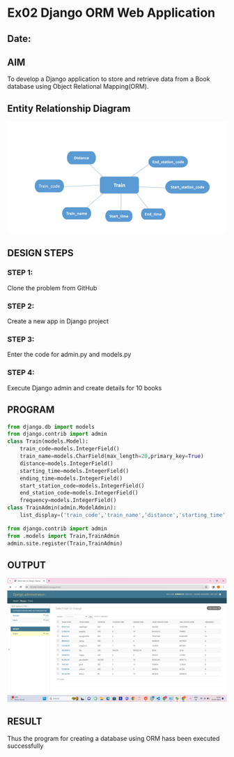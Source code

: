 # Ex02 Django ORM Web Application
## Date: 

## AIM
To develop a Django application to store and retrieve data from a Book database using Object Relational Mapping(ORM).

## Entity Relationship Diagram

![alt text](<WhatsApp Image 2024-03-19 at 10.36.03_29c6ad76.jpg>)

## DESIGN STEPS

### STEP 1:
Clone the problem from GitHub

### STEP 2:
Create a new app in Django project

### STEP 3:
Enter the code for admin.py and models.py

### STEP 4:
Execute Django admin and create details for 10 books

## PROGRAM

```py
from django.db import models
from django.contrib import admin
class Train(models.Model):
    train_code=models.IntegerField()
    train_name=models.CharField(max_length=20,primary_key=True)
    distance=models.IntegerField()
    starting_time=models.IntegerField()
    ending_time=models.IntegerField()
    start_station_code=models.IntegerField()
    end_station_code=models.IntegerField()
    frequency=models.IntegerField()
class TrainAdmin(admin.ModelAdmin):
    list_display=('train_code','train_name','distance','starting_time','ending_time','start_station_code','end_station_code','frequency')
```

```py
from django.contrib import admin
from .models import Train,TrainAdmin
admin.site.register(Train,TrainAdmin)
```


## OUTPUT

![](./ed.png)


## RESULT
Thus the program for creating a database using ORM hass been executed successfully
